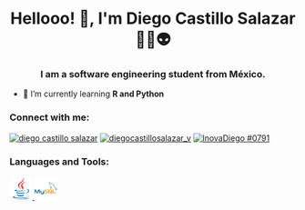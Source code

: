 <h1 align="center">Hellooo! 👋, I'm Diego Castillo Salazar 🧑‍💻👽</h1>
<h3 align="center">I am a software engineering student from México.</h3>

- 🌱 I’m currently learning **R and Python**

<h3 align="left">Connect with me:</h3>
<p align="left">
<a href="www.linkedin.com/in/diego-castillo-salazar-b919972aa" target="blank"><img align="center" src="https://raw.githubusercontent.com/rahuldkjain/github-profile-readme-generator/master/src/images/icons/Social/linked-in-alt.svg" alt="diego castillo salazar" height="30" width="40" /></a>
<a href="https://instagram.com/diegocastillosalazar_v" target="blank"><img align="center" src="https://raw.githubusercontent.com/rahuldkjain/github-profile-readme-generator/master/src/images/icons/Social/instagram.svg" alt="diegocastillosalazar_v" height="30" width="40" /></a>
<a href="https://discord.gg/InovaDiego #0791" target="blank"><img align="center" src="https://raw.githubusercontent.com/rahuldkjain/github-profile-readme-generator/master/src/images/icons/Social/discord.svg" alt="InovaDiego #0791" height="30" width="40" /></a>
</p>

<h3 align="left">Languages and Tools:</h3>
<p align="left"> <a href="https://www.java.com" target="_blank" rel="noreferrer"> <img src="https://raw.githubusercontent.com/devicons/devicon/master/icons/java/java-original.svg" alt="java" width="40" height="40"/> </a> <a href="https://www.mysql.com/" target="_blank" rel="noreferrer"> <img src="https://raw.githubusercontent.com/devicons/devicon/master/icons/mysql/mysql-original-wordmark.svg" alt="mysql" width="40" height="40"/> </a> </p>
